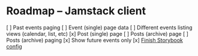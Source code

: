 # Roadmap – Jamstack client

[ ] Past events paging
[ ] Event (single) page data
[ ] Different events listing views (calendar, list, etc)
[x] Post (single) page
[ ] Posts (archive) page
[ ] Posts (archive) paging
[x] Show future events only
[x] [Finish Storybook config](https://storybook.js.org/blog/get-started-with-storybook-and-next-js/)
